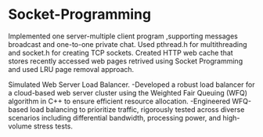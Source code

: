 # Socket-Programming

Implemented one server-multiple client program ,supporting messages
broadcast and one-to-one private chat. Used pthread.h for multithreading and socket.h for creating TCP sockets. Created HTTP
web cache that stores recently accessed web pages retrived using Socket Programming and used LRU page removal approach.

Simulated Web Server Load Balancer. 
  -Developed a robust load balancer for a cloud-based web server cluster using the Weighted Fair Queuing (WFQ) algorithm in C++ to ensure efficient resource allocation.
  -Engineered WFQ-based load balancing to prioritize traffic, rigorously tested across diverse scenarios including differential bandwidth, processing power, and high-volume stress tests.
  

  
